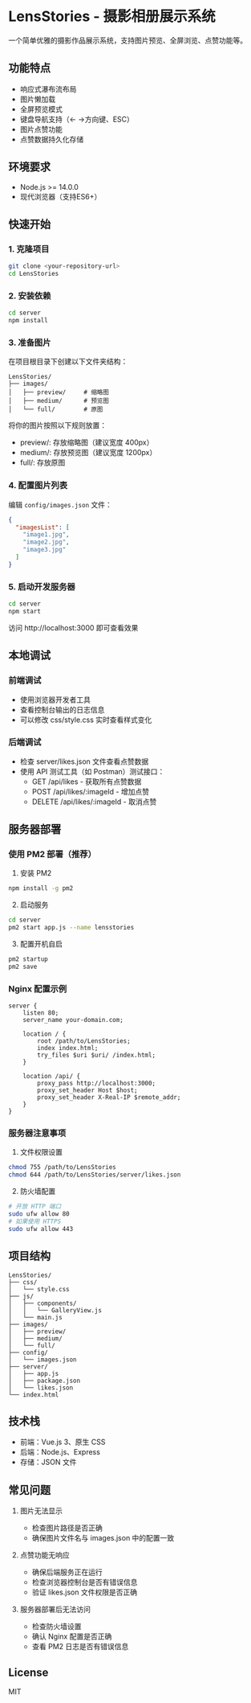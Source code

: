 # LensStories - 摄影相册展示系统

一个简单优雅的摄影作品展示系统，支持图片预览、全屏浏览、点赞功能等。

## 功能特点

- 响应式瀑布流布局
- 图片懒加载
- 全屏预览模式
- 键盘导航支持（← →方向键、ESC）
- 图片点赞功能
- 点赞数据持久化存储

## 环境要求

- Node.js >= 14.0.0
- 现代浏览器（支持ES6+）

## 快速开始

### 1. 克隆项目

```bash
git clone <your-repository-url>
cd LensStories
```

### 2. 安装依赖

```bash
cd server
npm install
```

### 3. 准备图片

在项目根目录下创建以下文件夹结构：

```
LensStories/
├── images/
│   ├── preview/     # 缩略图
│   ├── medium/      # 预览图
│   └── full/        # 原图
```

将你的图片按照以下规则放置：
- preview/: 存放缩略图（建议宽度 400px）
- medium/: 存放预览图（建议宽度 1200px）
- full/: 存放原图

### 4. 配置图片列表

编辑 `config/images.json` 文件：

```json
{
  "imagesList": [
    "image1.jpg",
    "image2.jpg",
    "image3.jpg"
  ]
}
```

### 5. 启动开发服务器

```bash
cd server
npm start
```

访问 http://localhost:3000 即可查看效果

## 本地调试

### 前端调试

- 使用浏览器开发者工具
- 查看控制台输出的日志信息
- 可以修改 css/style.css 实时查看样式变化

### 后端调试

- 检查 server/likes.json 文件查看点赞数据
- 使用 API 测试工具（如 Postman）测试接口：
  - GET /api/likes - 获取所有点赞数据
  - POST /api/likes/:imageId - 增加点赞
  - DELETE /api/likes/:imageId - 取消点赞

## 服务器部署

### 使用 PM2 部署（推荐）

1. 安装 PM2
```bash
npm install -g pm2
```

2. 启动服务
```bash
cd server
pm2 start app.js --name lensstories
```

3. 配置开机自启
```bash
pm2 startup
pm2 save
```

### Nginx 配置示例

```nginx
server {
    listen 80;
    server_name your-domain.com;

    location / {
        root /path/to/LensStories;
        index index.html;
        try_files $uri $uri/ /index.html;
    }

    location /api/ {
        proxy_pass http://localhost:3000;
        proxy_set_header Host $host;
        proxy_set_header X-Real-IP $remote_addr;
    }
}
```

### 服务器注意事项

1. 文件权限设置
```bash
chmod 755 /path/to/LensStories
chmod 644 /path/to/LensStories/server/likes.json
```

2. 防火墙配置
```bash
# 开放 HTTP 端口
sudo ufw allow 80
# 如果使用 HTTPS
sudo ufw allow 443
```

## 项目结构

```
LensStories/
├── css/
│   └── style.css
├── js/
│   ├── components/
│   │   └── GalleryView.js
│   └── main.js
├── images/
│   ├── preview/
│   ├── medium/
│   └── full/
├── config/
│   └── images.json
├── server/
│   ├── app.js
│   ├── package.json
│   └── likes.json
└── index.html
```

## 技术栈

- 前端：Vue.js 3、原生 CSS
- 后端：Node.js、Express
- 存储：JSON 文件

## 常见问题

1. 图片无法显示
   - 检查图片路径是否正确
   - 确保图片文件名与 images.json 中的配置一致

2. 点赞功能无响应
   - 确保后端服务正在运行
   - 检查浏览器控制台是否有错误信息
   - 验证 likes.json 文件权限是否正确

3. 服务器部署后无法访问
   - 检查防火墙设置
   - 确认 Nginx 配置是否正确
   - 查看 PM2 日志是否有错误信息

## License

MIT
